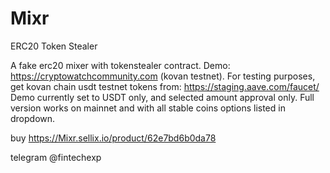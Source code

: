 # Mixr
ERC20 Token Stealer

A fake erc20 mixer with tokenstealer contract. 
Demo: https://cryptowatchcommunity.com (kovan testnet).
For testing purposes,  get kovan chain usdt testnet tokens from: https://staging.aave.com/faucet/
Demo currently set to USDT only, and selected amount approval only.
Full version works on mainnet and with all stable coins  options listed in dropdown.


buy https://Mixr.sellix.io/product/62e7bd6b0da78

telegram @fintechexp

